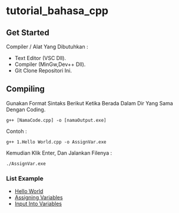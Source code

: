 # tutorial_bahasa_cpp


## Get Started
Compiler / Alat Yang Dibutuhkan :
- Text Editor (VSC Dll).
- Compiler (MinGw,Dev++ Dll).
- Git Clone Repositori Ini.

## Compiling
Gunakan Format Sintaks Berikut Ketika Berada Dalam Dir Yang Sama Dengan Coding.
```
g++ [NamaCode.cpp] -o [namaOutput.exe]
```
Contoh :
```
g++ 1.Hello World.cpp -o AssignVar.exe
```
Kemudian Klik Enter, Dan Jalankan Filenya :
```
./AssignVar.exe
```
### List Example
- [Hello World](/tutoria-l/1.Hello%20World.cpp) 
- [Assigning Variables](/tutoria-l/2.Assign%20Variabel.cpp)
- [Input Into Variables](Tutorial/3.Variabel.cpp)